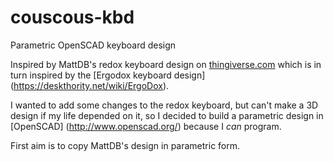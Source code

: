 # couscous-kbd
Parametric OpenSCAD keyboard design

Inspired by MattDB's redox keyboard design on [thingiverse.com](https://www.thingiverse.com/thing:2704567) which is in turn inspired by the [Ergodox keyboard design] (https://deskthority.net/wiki/ErgoDox).

I wanted to add some changes to the redox keyboard, but can't make a 3D design if my life depended on it, so I decided to build a parametric design in [OpenSCAD] (http://www.openscad.org/) because I _can_ program.

First aim is to copy MattDB's design in parametric form.

